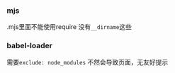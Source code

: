 ### mjs
.mjs里面不能使用require
没有`__dirname`这些

### babel-loader
需要`exclude: node_modules` 不然会导致页面，无友好提示

